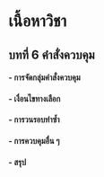 # เนื้อหาวิชา
## บทที่ 6 คำสั่งควบคุม
#### - การจัดกลุ่มคำสั่งควบคุม
#### - เงื่อนไขทางเลือก
#### - การวนรอบทำซ้ำ
#### - การควบคุมอื่น ๆ
#### - สรุป